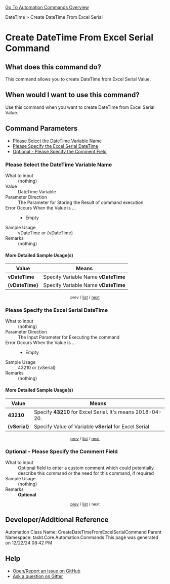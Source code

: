 <!--TITLE: Create DateTime From Excel Serial Command -->
<!-- SUBTITLE: a command in the DateTime group. -->
[Go To Automation Commands Overview](/automation-commands.md)


DateTime &gt; Create DateTime From Excel Serial


# Create DateTime From Excel Serial Command


## What does this command do?
This command allows you to create DateTime from Excel Serial Value.


## When would I want to use this command?
Use this command when you want to create DateTime from Excel Serial Value.


<a id="param_list"></a>
## Command Parameters
- [Please Select the DateTime Variable Name](#param_0)
- [Please Specify the Excel Serial DateTime](#param_1)
- [Optional - Please Specify the Comment Field](#param_2)


<a id="param_0"></a>
### Please Select the DateTime Variable Name


<dl>
<dt>What to input</dt><dd>(nothing)</dd>
<dt>Value</dt><dd>DateTime Variable</dd>
<dt>Parameter Direction</dt><dd>The Parameter for Storing the Result of command execution</dd>
<dt>Error Occurs When the Value is ...</dt><dd><ul>
<li>Empty</li>
</ul></dd>
<dt>Sample Usage</dt><dd>vDateTime or {vDateTime}</dd>
<dt>Remarks</dt><dd>(nothing)</dd>
</dl>




#### More Detailed Sample Usage(s)
| Value | Means |
|---|---|
| <strong>vDateTime</strong> | Specify Variable Name **vDateTime** |
| <strong>{vDateTime}</strong> | Specify Variable Name **vDateTime** |


<div style="font-size: 90%; text-align: center">


prev / [list](#param_list) / [next](#param_1)


</div>


<a id="param_1"></a>
### Please Specify the Excel Serial DateTime


<dl>
<dt>What to input</dt><dd>(nothing)</dd>
<dt>Parameter Direction</dt><dd>The Input Parameter for Executing the command</dd>
<dt>Error Occurs When the Value is ...</dt><dd><ul>
<li>Empty</li>
</ul></dd>
<dt>Sample Usage</dt><dd>43210 or {vSerial}</dd>
<dt>Remarks</dt><dd>(nothing)</dd>
</dl>




#### More Detailed Sample Usage(s)
| Value | Means |
|---|---|
| <strong>43210</strong> | Specify **43210** for Excel Serial. It's means 2018-04-20. |
| <strong>{vSerial}</strong> | Specify Value of Variable **vSerial** for Excel Serial |


<div style="font-size: 90%; text-align: center">


[prev](#param_1) / [list](#param_list) / [next](#param_2)


</div>


<a id="param_2"></a>
### Optional - Please Specify the Comment Field


<dl>
<dt>What to input</dt><dd>Optional field to enter a custom comment which could potentially describe this command or the need for this command, if required</dd>
<dt>Sample Usage</dt><dd>(nothing)</dd>
<dt>Remarks</dt><dd><strong>Optional</strong><br></dd>
</dl>




<div style="font-size: 90%; text-align: center">


[prev](#param_2) / [list](#param_list) / next


</div>


## Developer/Additional Reference
Automation Class Name: CreateDateTimeFromExcelSerialCommand
Parent Namespace: taskt.Core.Automation.Commands
This page was generated on 12/22/24 08:42 PM


## Help
- [Open/Report an issue on GitHub](https://github.com/rcktrncn/taskt/issues/new)
- [Ask a question on Gitter](https://gitter.im/taskt-rpa/Lobby)
